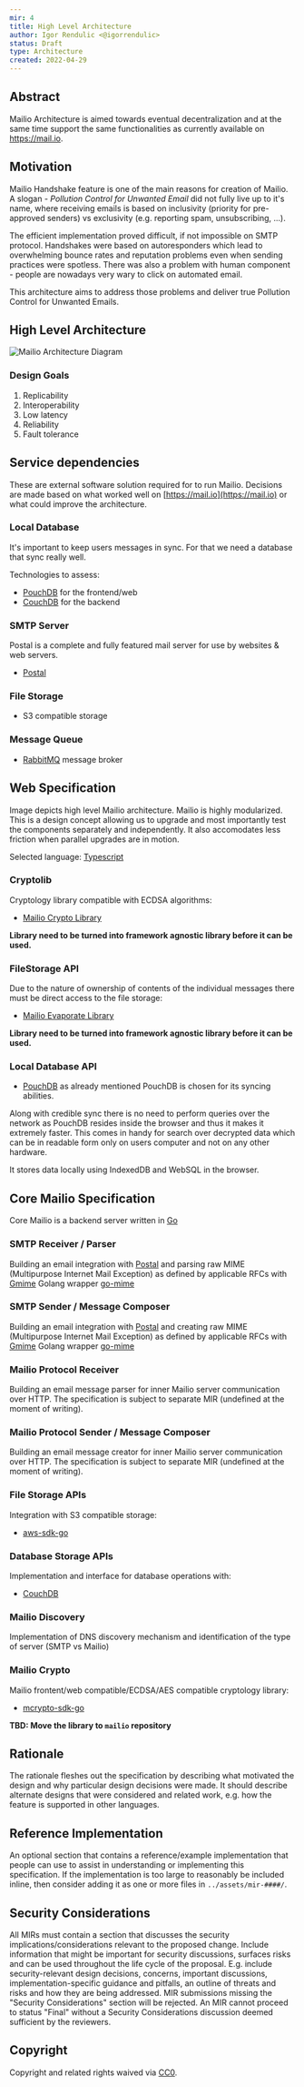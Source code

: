 ```yaml
---
mir: 4
title: High Level Architecture
author: Igor Rendulic <@igorrendulic>
status: Draft
type: Architecture
created: 2022-04-29
---
```


## Abstract

Mailio Architecture is aimed towards eventual decentralization and at the same time support the same functionalities as currently available on https://mail.io. 

## Motivation
Mailio Handshake feature is one of the main reasons for creation of Mailio. A slogan - *Pollution Control for Unwanted Email* did not fully live up to it's name, where receiving emails is based on inclusivity (priority for pre-approved senders) vs exclusivity (e.g. reporting spam, unsubscribing, ...). 

The efficient implementation proved difficult, if not impossible on SMTP protocol. Handshakes were based on autoresponders which lead to overwhelming bounce rates and reputation problems even when sending practices were spotless. There was also a problem with human component - people are nowadays very wary to click on automated email. 

This architecture aims to address those problems and deliver true Pollution Control for Unwanted Emails. 

## High Level Architecture

![Mailio Architecture Diagram](../assets/mir-4/architecture_high_level.png)

### Design Goals

1. Replicability
2. Interoperability
3. Low latency
4. Reliability
5. Fault tolerance

## Service dependencies

These are external software solution required for to run Mailio. Decisions are made based on what worked well on [https://mail.io](https://mail.io) or what could improve the architecture. 

### Local Database

It's important to keep users messages in sync. For that we need a database that sync really well. 

Technologies to assess: 
- [PouchDB](https://pouchdb.com/) for the frontend/web
- [CouchDB](https://couchdb.apache.org/) for the backend

### SMTP Server

Postal is a complete and fully featured mail server for use by websites & web servers.
- [Postal](https://github.com/postalserver/postal)

### File Storage

- S3 compatible storage

### Message Queue

- [RabbitMQ](https://www.rabbitmq.com/) message broker

## Web Specification

Image depicts high level Mailio architecture. Mailio is highly modularized. This is a design concept allowing us to upgrade and most importantly test the components separately and independently. It also accomodates less friction when parallel upgrades are in motion.

Selected language: [Typescript](https://www.typescriptlang.org/) 

### Cryptolib

Cryptology library compatible with ECDSA algorithms: 

- [Mailio Crypto Library](https://github.com/igorrendulic/mailio-cryptolib-angular)

**Library need to be turned into framework agnostic library before it can be used.**

### FileStorage API

Due to the nature of ownership of contents of the individual messages there must be direct access to the file storage:

- [Mailio Evaporate Library](https://github.com/igorrendulic/mailio-evaporate-angular)

**Library need to be turned into framework agnostic library before it can be used.**

### Local Database API

- [PouchDB](https://pouchdb.com/) as already mentioned PouchDB is chosen for its syncing abilities.

Along with credible sync there is no need to perform queries over the network as PouchDB resides inside the browser and thus it makes it extremely faster. This comes in handy for search over decrypted data which can be in readable form only on users computer and not on any other hardware.

It stores data locally using IndexedDB and WebSQL in the browser.

## Core Mailio Specification

Core Mailio is a backend server written in [Go](https://go.dev/)

### SMTP Receiver / Parser

Building an email integration with [Postal](https://github.com/postalserver/postal) and parsing raw MIME (Multipurpose Internet Mail Exception) as defined by applicable RFCs with [Gmime](https://github.com/GNOME/gmime) Golang wrapper [go-mime](https://github.com/sendgrid/go-gmime)

### SMTP Sender / Message Composer

Building an email integration with [Postal](https://github.com/postalserver/postal) and creating raw MIME (Multipurpose Internet Mail Exception) as defined by applicable RFCs with [Gmime](https://github.com/GNOME/gmime) Golang wrapper [go-mime](https://github.com/sendgrid/go-gmime)

### Mailio Protocol Receiver

Building an email message parser for inner Mailio server communication over HTTP. The specification is subject to separate MIR (undefined at the moment of writing). 

### Mailio Protocol Sender / Message Composer

Building an email message creator for inner Mailio server communication over HTTP. The specification is subject to separate MIR (undefined at the moment of writing). 

### File Storage APIs

Integration with S3 compatible storage: 
- [aws-sdk-go](https://github.com/aws/aws-sdk-go)

### Database Storage APIs

Implementation and interface for database operations with: 
- [CouchDB](https://couchdb.apache.org/)

### Mailio Discovery

Implementation of DNS discovery mechanism and identification of the type of server (SMTP vs Mailio)

### Mailio Crypto

Mailio frontent/web compatible/ECDSA/AES compatible cryptology library: 
- [mcrypto-sdk-go](https://github.com/igorrendulic/mcrypt-sdk-go)

**TBD: Move the library to `mailio` repository**

## Rationale

The rationale fleshes out the specification by describing what motivated the design and why particular design decisions were made. It should describe alternate designs that were considered and related work, e.g. how the feature is supported in other languages.


## Reference Implementation
An optional section that contains a reference/example implementation that people can use to assist in understanding or implementing this specification. If the implementation is too large to reasonably be included inline, then consider adding it as one or more files in `../assets/mir-####/`.


## Security Considerations
All MIRs must contain a section that discusses the security implications/considerations relevant to the proposed change. Include information that might be important for security discussions, surfaces risks and can be used throughout the life cycle of the proposal. E.g. include security-relevant design decisions, concerns, important discussions, implementation-specific guidance and pitfalls, an outline of threats and risks and how they are being addressed. MIR submissions missing the "Security Considerations" section will be rejected. An MIR cannot proceed to status "Final" without a Security Considerations discussion deemed sufficient by the reviewers.

## Copyright
Copyright and related rights waived via [CC0](https://creativecommons.org/publicdomain/zero/1.0/).

